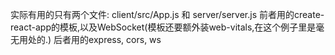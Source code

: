 实际有用的只有两个文件: client/src/App.js 和 server/server.js
前者用的create-react-app的模板,以及WebSocket(模板还要额外装web-vitals,在这个例子里是毫无用处的.)
后者用的express, cors, ws
